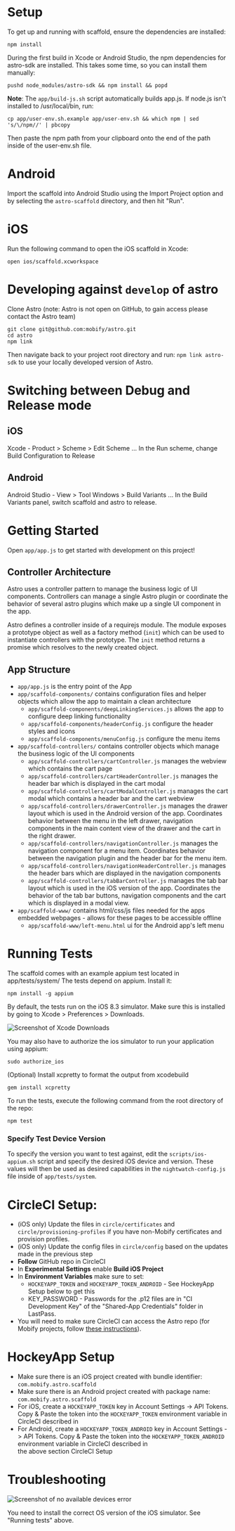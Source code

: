 # Setup

To get up and running with scaffold, ensure the dependencies are installed:

    npm install

During the first build in Xcode or Android Studio, the npm dependencies for astro-sdk are installed. This takes some time, so you can install them manually:

    pushd node_modules/astro-sdk && npm install && popd


**Note**: The `app/build-js.sh` script automatically builds app.js.
If node.js isn't installed to /usr/local/bin, run:

    cp app/user-env.sh.example app/user-env.sh && which npm | sed 's/\/npm//' | pbcopy

Then paste the npm path from your clipboard onto the end of the path inside of the user-env.sh file.

# Android

Import the scaffold into Android Studio using the Import Project option and by selecting the
`astro-scaffold` directory, and then hit "Run".

# iOS

Run the following command to open the iOS scaffold in Xcode:

    open ios/scaffold.xcworkspace

# Developing against `develop` of astro

Clone Astro (note: Astro is not open on GitHub, to gain access please contact
the Astro team)

    git clone git@github.com:mobify/astro.git
    cd astro
    npm link

Then navigate back to your project root directory and run: `npm link astro-sdk`
to use your locally developed version of Astro.

# Switching between Debug and Release mode

## iOS

Xcode - Product > Scheme > Edit Scheme ... In the Run scheme, change Build Configuration to Release

## Android

Android Studio - View > Tool Windows > Build Variants ... In the Build Variants panel, switch scaffold and astro to release.

# Getting Started

Open `app/app.js` to get started with development on this project!

## Controller Architecture

Astro uses a controller pattern to manage the business logic of UI components. Controllers can manage a single Astro plugin or coordinate the behavior of several astro plugins which make up a single UI component in the app.

Astro defines a controller inside of a requirejs module. The module exposes a prototype object as well as a factory method (`init`) which can be used to instantiate controllers with the prototype. The `init` method returns a promise which resolves to the newly created object.

## App Structure

* `app/app.js` is the entry point of the App
* `app/scaffold-components/` contains configuration files and helper objects which allow the app to maintain a clean architecture
  * `app/scaffold-components/deepLinkingServices.js` allows the app to configure deep linking functionality
  * `app/scaffold-components/headerConfig.js` configure the header styles and icons
  * `app/scaffold-components/menuConfig.js` configure the menu items
* `app/scaffold-controllers/` contains controller objects which manage the business logic of the UI components
  * `app/scaffold-controllers/cartController.js` manages the webview which contains the cart page
  * `app/scaffold-controllers/cartHeaderController.js` manages the header bar which is displayed in the cart modal
  * `app/scaffold-controllers/cartModalController.js` manages the cart modal which contains a header bar and the cart webview
  * `app/scaffold-controllers/drawerController.js` manages the drawer layout which is used in the Android version of the app. Coordinates behavior between the menu in the left drawer, navigation components in the main content view of the drawer and the cart in the right drawer.
  * `app/scaffold-controllers/navigationController.js` manages the navigation component for a menu item. Coordinates behavior between the navigation plugin and the header bar for the menu item.
  * `app/scaffold-controllers/navigationHeaderController.js` manages the header bars which are displayed in the navigation components
  * `app/scaffold-controllers/tabBarController.js` manages the tab bar layout which is used in the iOS version of the app. Coordinates the behavior of the tab bar buttons, navigation components and the cart which is displayed in a modal view.
* `app/scaffold-www/` contains html/css/js files needed for the apps embedded webpages - allows for these pages to be accessible offline
  * `app/scaffold-www/left-menu.html` ui for the Android app's left menu

# Running Tests

The scaffold comes with an example appium test located in app/tests/system/
The tests depend on appium. Install it:

    npm install -g appium

By default, the tests run on the iOS 8.3 simulator. Make sure this is installed by going to Xcode > Preferences > Downloads.    

![Screenshot of Xcode Downloads](https://s3.amazonaws.com/uploads.hipchat.com/15359/58433/YSrQpl7NyZEown6/2015-08-12%2011.59.00%20am.png)

You may also have to authorize the ios simulator to run your application using appium:

    sudo authorize_ios

(Optional) Install xcpretty to format the output from xcodebuild

    gem install xcpretty    

To run the tests, execute the following command from the root directory of the repo:

    npm test

### Specify Test Device Version

To specify the version you want to test against, edit the `scripts/ios-appium.sh` script and specify the desired iOS device and version. These values will then be used as desired capabilities in the `nightwatch-config.js` file inside of `app/tests/system`. 

# CircleCI Setup:
- (iOS only) Update the files in `circle/certificates` and `circle/provisioning-profiles` if you have non-Mobify certificates and provision profiles.
- (iOS only) Update the config files in `circle/config` based on the updates made in the previous step
- **Follow** GitHub repo in CircleCI
- In **Experimental Settings** enable **Build iOS Project**
- In **Environment Variables** make sure to set:
    - `HOCKEYAPP_TOKEN` and `HOCKEYAPP_TOKEN_ANDROID` - See HockeyApp Setup below to get this
    - KEY_PASSWORD - Passwords for the .p12 files are in "CI Development Key" of the "Shared-App Credentials" folder in LastPass.
- You will need to make sure CircleCI can access the Astro repo (for Mobify projects, follow [these instructions](https://mobify.atlassian.net/wiki/display/LT/questions/79528346/i-am-creating-a-new-cst-mobile-build-ios-or-android-that-has-linked-in-astro-as-a-git-submodule.-how-do-grant-circleci-access-to-both-repos)).

# HockeyApp Setup
- Make sure there is an iOS project created with bundle identifier: `com.mobify.astro.scaffold`
- Make sure there is an Android project created with package name: `com.mobify.astro.scaffold`
- For iOS, create a `HOCKEYAPP_TOKEN` key in Account Settings -> API Tokens. Copy & Paste the token into the `HOCKEYAPP_TOKEN` environment variable in CircleCI described in   
- For Android, create a `HOCKEYAPP_TOKEN_ANDROID` key in Account Settings -> API Tokens. Copy & Paste the token into the `HOCKEYAPP_TOKEN_ANDROID` environment variable in CircleCI described in   
 the above section CircleCI Setup



# Troubleshooting

![Screenshot of no available devices error](https://s3.amazonaws.com/uploads.hipchat.com/15359/58433/ACnytly3S1nHHkb/2015-08-12%2011.59.25%20am.png)

You need to install the correct OS version of the iOS simulator. See "Running tests" above.
